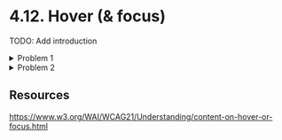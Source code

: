 # 4.12. Hover (& focus)

TODO: Add introduction

<details>
    <summary>Problem 1</summary>

    TODO: Add problem description

    Hover disappears when moving mouse to submenu

    <details>
        <summary>Solution</summary>
        TODO: Add solution
    </details>

</details>

<details>
    <summary>Problem 2</summary>

    TODO: Add problem description

    There is no way to close the new content

    <details>
        <summary>Solution</summary>
        TODO: Add solution
    </details>

</details>

## Resources

https://www.w3.org/WAI/WCAG21/Understanding/content-on-hover-or-focus.html
